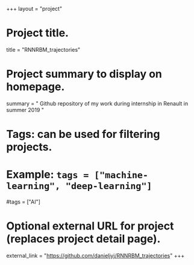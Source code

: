 +++
layout = "project"

# Project title.
title = "RNNRBM_trajectories"

# Project summary to display on homepage.
summary = "
	Github repository of my work during internship in Renault in summer 2019
 "

# Tags: can be used for filtering projects.
# Example: `tags = ["machine-learning", "deep-learning"]`
#tags = ["AI"]

# Optional external URL for project (replaces project detail page).
external_link = "https://github.com/danieljyj/RNNRBM_trajectories"
+++
